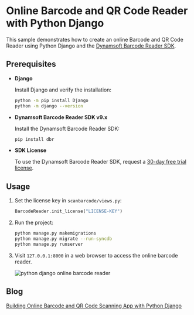 # Online Barcode and QR Code Reader with Python Django
This sample demonstrates how to create an online Barcode and QR Code Reader using Python Django and the [Dynamsoft Barcode Reader SDK](https://www.dynamsoft.com/barcode-reader/overview/).

## Prerequisites
- **Django** 
    
    Install Django and verify the installation:

    ```bash
    python -m pip install Django
    python -m django --version
    ```
- **Dynamsoft Barcode Reader SDK v9.x**
    
    Install the Dynamsoft Barcode Reader SDK:

    ```bash
    pip install dbr
    ```

- **SDK License**

    To use the Dynamsoft Barcode Reader SDK, request a [30-day free trial license](https://www.dynamsoft.com/customer/license/trialLicense/?product=dcv&package=cross-platform). 

## Usage
1. Set the license key in `scanbarcode/views.py`:

    ```python
    BarcodeReader.init_license("LICENSE-KEY")
    ```

2. Run the project:

    ```bash
    python manage.py makemigrations
    python manage.py migrate --run-syncdb
    python manage.py runserver
    ``` 
    
3. Visit `127.0.0.1:8000` in a web browser to access the online barcode reader.

    ![python django online barcode reader](https://www.dynamsoft.com/codepool/img/2022/02/python-django-online-barcode-reader.png)

## Blog
[Building Online Barcode and QR Code Scanning App with Python Django](https://www.dynamsoft.com/codepool/django-barcode-scanning-app.html)

